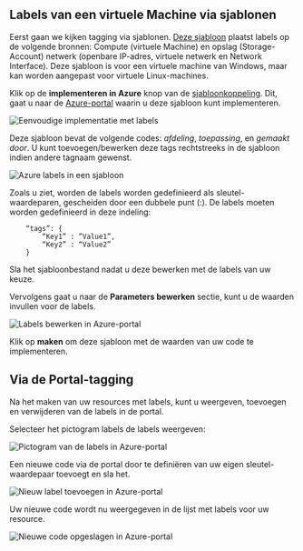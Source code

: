


## <a name="tagging-a-virtual-machine-through-templates"></a>Labels van een virtuele Machine via sjablonen
Eerst gaan we kijken tagging via sjablonen. [Deze sjabloon](https://github.com/Azure/azure-quickstart-templates/tree/master/101-vm-tags) plaatst labels op de volgende bronnen: Compute (virtuele Machine) en opslag (Storage-Account) netwerk (openbare IP-adres, virtuele netwerk en Network Interface). Deze sjabloon is voor een virtuele machine van Windows, maar kan worden aangepast voor virtuele Linux-machines.

Klik op de **implementeren in Azure** knop van de [sjabloonkoppeling](https://github.com/Azure/azure-quickstart-templates/tree/master/101-vm-tags). Dit, gaat u naar de [Azure-portal](https://portal.azure.com/) waarin u deze sjabloon kunt implementeren.

![Eenvoudige implementatie met labels](./media/virtual-machines-common-tag/deploy-to-azure-tags.png)

Deze sjabloon bevat de volgende codes: *afdeling*, *toepassing*, en *gemaakt door*. U kunt toevoegen/bewerken deze tags rechtstreeks in de sjabloon indien andere tagnaam gewenst.

![Azure labels in een sjabloon](./media/virtual-machines-common-tag/azure-tags-in-a-template.png)

Zoals u ziet, worden de labels worden gedefinieerd als sleutel-waardeparen, gescheiden door een dubbele punt (:). De labels moeten worden gedefinieerd in deze indeling:

        “tags”: {
            “Key1” : ”Value1”,
            “Key2” : “Value2”
        }

Sla het sjabloonbestand nadat u deze bewerken met de labels van uw keuze.

Vervolgens gaat u naar de **Parameters bewerken** sectie, kunt u de waarden invullen voor de labels.

![Labels bewerken in Azure-portal](./media/virtual-machines-common-tag/edit-tags-in-azure-portal.png)

Klik op **maken** om deze sjabloon met de waarden van uw code te implementeren.

## <a name="tagging-through-the-portal"></a>Via de Portal-tagging
Na het maken van uw resources met labels, kunt u weergeven, toevoegen en verwijderen van de labels in de portal.

Selecteer het pictogram labels de labels weergeven:

![Pictogram van de labels in Azure-portal](./media/virtual-machines-common-tag/azure-portal-tags-icon.png)

Een nieuwe code via de portal door te definiëren van uw eigen sleutel-waardepaar toevoegt en sla het.

![Nieuw label toevoegen in Azure-portal](./media/virtual-machines-common-tag/azure-portal-add-new-tag.png)

Uw nieuwe code wordt nu weergegeven in de lijst met labels voor uw resource.

![Nieuwe code opgeslagen in Azure-portal](./media/virtual-machines-common-tag/azure-portal-saved-new-tag.png)

